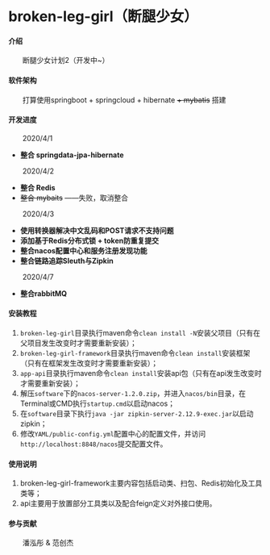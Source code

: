 # broken-leg-girl（断腿少女）

#### 介绍
  &emsp;&emsp;断腿少女计划2（开发中~）  

#### 软件架构
  &emsp;&emsp;打算使用springboot + springcloud + hibernate ~~+ mybatis~~ 搭建

#### 开发进度
  &emsp;&emsp;2020/4/1 
   - **整合 springdata-jpa-hibernate**  
  
  &emsp;&emsp;2020/4/2 
   - **整合 Redis**  
   - ~~整合 mybaits~~ ——失败，取消整合  
   
  &emsp;&emsp;2020/4/3
   - **使用转换器解决中文乱码和POST请求不支持问题**  
   - **添加基于Redis分布式锁 + token防重复提交**  
   - **整合nacos配置中心和服务注册发现功能**  
   - **整合链路追踪Sleuth与Zipkin**  
   
  &emsp;&emsp;2020/4/7
  - **整合rabbitMQ**  
  
#### 安装教程
  1. `broken-leg-girl`目录执行maven命令`clean install -N`安装父项目（只有在父项目发生改变时才需要重新安装）；
  2. `broken-leg-girl-framework`目录执行maven命令`clean install`安装框架（只有在框架发生改变时才需要重新安装）；
  3. `app-api`目录执行maven命令`clean install`安装api包（只有在api发生改变时才需要重新安装）；
  4. 解压`software`下的`nacos-server-1.2.0.zip`，并进入`nacos/bin`目录，在Terminal或CMD执行`startup.cmd`以启动nacos；
  5. 在`software`目录下执行`java -jar zipkin-server-2.12.9-exec.jar`以启动zipkin；
  6. 修改`YAML/public-config.yml`配置中心的配置文件，并访问`http://localhost:8848/nacos`提交配置文件。

#### 使用说明
  1. broken-leg-girl-framework主要内容包括启动类、扫包、Redis初始化及工具类等；
  2. api主要用于放置部分工具类以及配合feign定义对外接口使用。

#### 参与贡献
  &emsp;&emsp;潘泓彤 & 范创杰
